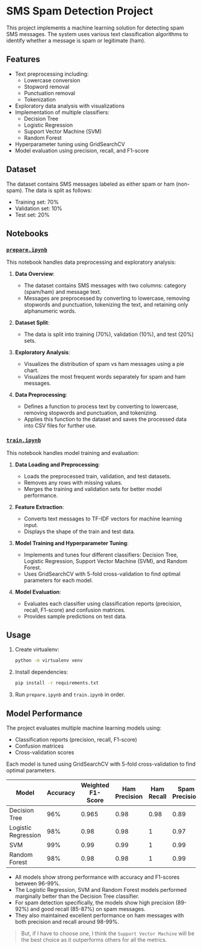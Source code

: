 # SMS Spam Detection Project

This project implements a machine learning solution for detecting spam SMS messages. The system uses various text classification algorithms to identify whether a message is spam or legitimate (ham).

## Features

- Text preprocessing including:
  - Lowercase conversion
  - Stopword removal
  - Punctuation removal
  - Tokenization
- Exploratory data analysis with visualizations
- Implementation of multiple classifiers:
  - Decision Tree
  - Logistic Regression
  - Support Vector Machine (SVM)
  - Random Forest
- Hyperparameter tuning using GridSearchCV
- Model evaluation using precision, recall, and F1-score

## Dataset

The dataset contains SMS messages labeled as either spam or ham (non-spam). The data is split as follows:

- Training set: 70%
- Validation set: 10%
- Test set: 20%

## Notebooks

### [`prepare.ipynb`](./prepare.ipynb)

This notebook handles data preprocessing and exploratory analysis:

1. **Data Overview**:

   - The dataset contains SMS messages with two columns: category (spam/ham) and message text.
   - Messages are preprocessed by converting to lowercase, removing stopwords and punctuation, tokenizing the text, and retaining only alphanumeric words.

2. **Dataset Split**:

   - The data is split into training (70%), validation (10%), and test (20%) sets.

3. **Exploratory Analysis**:

   - Visualizes the distribution of spam vs ham messages using a pie chart.
   - Visualizes the most frequent words separately for spam and ham messages.

4. **Data Preprocessing**:
   - Defines a function to process text by converting to lowercase, removing stopwords and punctuation, and tokenizing.
   - Applies this function to the dataset and saves the processed data into CSV files for further use.

### [`train.ipynb`](./train.ipynb)

This notebook handles model training and evaluation:

1. **Data Loading and Preprocessing**:

   - Loads the preprocessed train, validation, and test datasets.
   - Removes any rows with missing values.
   - Merges the training and validation sets for better model performance.

2. **Feature Extraction**:

   - Converts text messages to TF-IDF vectors for machine learning input.
   - Displays the shape of the train and test data.

3. **Model Training and Hyperparameter Tuning**:

   - Implements and tunes four different classifiers: Decision Tree, Logistic Regression, Support Vector Machine (SVM), and Random Forest.
   - Uses GridSearchCV with 5-fold cross-validation to find optimal parameters for each model.

4. **Model Evaluation**:
   - Evaluates each classifier using classification reports (precision, recall, F1-score) and confusion matrices.
   - Provides sample predictions on test data.

## Usage

1. Create virtualenv:

   ```bash
   python -m virtualenv venv
   ```

2. Install dependencies:

   ```bash
   pip install -r requirements.txt
   ```

3. Run `prepare.ipynb` and `train.ipynb` in order.

## Model Performance

The project evaluates multiple machine learning models using:

- Classification reports (precision, recall, F1-score)
- Confusion matrices
- Cross-validation scores

Each model is tuned using GridSearchCV with 5-fold cross-validation to find optimal parameters.

| Model               | Accuracy | Weighted F1-Score | Ham Precision | Ham Recall | Spam Precision | Spam Recall |
| ------------------- | -------- | ----------------- | ------------- | ---------- | -------------- | ----------- |
| Decision Tree       | 96%      | 0.965             | 0.98          | 0.98       | 0.89           | 0.85        |
| Logistic Regression | 98%      | 0.98              | 0.98          | 1          | 0.97           | 0.89        |
| SVM                 | 99%      | 0.99              | 0.99          | 1          | 0.99           | 0.91        |
| Random Forest       | 98%      | 0.98              | 0.98          | 1          | 0.99           | 0.88        |

- All models show strong performance with accuracy and F1-scores between 96-99%.
- The Logistic Regression, SVM and Random Forest models performed marginally better than the Decision Tree classifier.
- For spam detection specifically, the models show high precision (89-92%) and good recall (85-87%) on spam messages.
- They also maintained excellent performance on ham messages with both precision and recall around 98-99%.

> But, if I have to choose one, I think the `Support Vector Machine` will be the best choice as it outperforms others for all the metrics.
